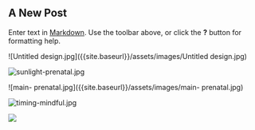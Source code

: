 ## A New Post

Enter text in [Markdown](http://daringfireball.net/projects/markdown/). Use the toolbar above, or click the **?** button for formatting help.

![Untitled design.jpg]({{site.baseurl}}/assets/images/Untitled design.jpg)

![sunlight-prenatal.jpg]({{site.baseurl}}/assets/images/sunlight-prenatal.jpg)

![main- prenatal.jpg]({{site.baseurl}}/assets/images/main- prenatal.jpg)

![timing-mindful.jpg]({{site.baseurl}}/assets/images/timing-mindful.jpg)

![]({{site.baseurl}}/assets/images/main-%20prenatal.jpg)





